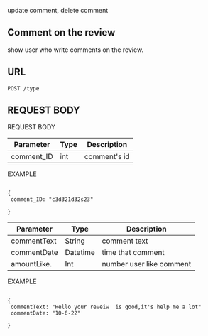 update comment, delete comment 
## Comment on the review   ##
show user who write comments on the review.

## URL ##
`POST /type`

## REQUEST BODY ##
REQUEST BODY


| Parameter	    |      Type     | Description |
| ------------- | ------------- |-------------| 
| comment_ID    | int           | comment's id|


EXAMPLE 
```

{
 comment_ID: "c3d321d32s23"

}

```
| Parameter	    |      Type     | Description |
| ------------- | ------------- |-------------| 
| commentText   | String        | comment text|
| commentDate   | Datetime      | time that comment|
| amountLike.   | Int           | number user like comment|

EXAMPLE

```

{
 commentText: "Hello your reveiw  is good,it's help me a lot"
 commentDate: "10-6-22"

}

```
 
 
